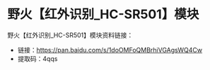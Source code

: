 # 野火【红外识别_HC-SR501】模块
野火【红外识别_HC-SR501】模块资料链接：
* 链接：https://pan.baidu.com/s/1doOMFoQMBrhiVGAgsWQ4Cw 
* 提取码：4qqs 
